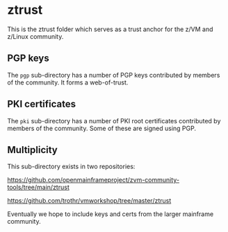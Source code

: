 # ztrust

This is the ztrust folder
which serves as a trust anchor for the z/VM and z/Linux community.

## PGP keys

The `pgp` sub-directory has a number of PGP keys
contributed by members of the community. It forms a web-of-trust.

## PKI certificates

The `pki` sub-directory has a number of PKI root certificates
contributed by members of the community. Some of these are signed
using PGP.


## Multiplicity

This sub-directory exists in two repositories:

https://github.com/openmainframeproject/zvm-community-tools/tree/main/ztrust

https://github.com/trothr/vmworkshop/tree/master/ztrust

Eventually we hope to include keys and certs from the larger mainframe community.


